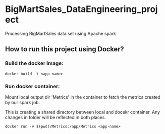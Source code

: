 # BigMartSales_DataEngineering_project
Processing BigMartSales data set using Apache spark

## How to run this project using Docker?

### Build the docker image:
`docker build -t <app-name>`

### Run docker container:

Mount local output dir 'Metrics' in the container to fetch the metrics created by our spark job. 

This is creating a shared directory between local and docekr container. Any changes in folder will be reflected in both places.

`docker run -v $(pwd)/Metrics:/app/Metrics <app-name>`

